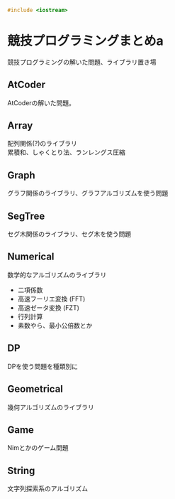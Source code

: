 ``` c++
#include <iostream>
```

# 競技プログラミングまとめa

競技プログラミングの解いた問題、ライブラリ置き場

## AtCoder
AtCoderの解いた問題。

## Array
配列関係(?)のライブラリ  
累積和、しゃくとり法、ランレングス圧縮  

## Graph
グラフ関係のライブラリ、グラフアルゴリズムを使う問題

## SegTree
セグ木関係のライブラリ、セグ木を使う問題

## Numerical
数学的なアルゴリズムのライブラリ  
- 二項係数
- 高速フーリエ変換 (FFT)
- 高速ゼータ変換 (FZT)
- 行列計算
- 素数やら、最小公倍数とか

## DP
DPを使う問題を種類別に

## Geometrical
幾何アルゴリズムのライブラリ

## Game
Nimとかのゲーム問題

## String
文字列探索系のアルゴリズム

